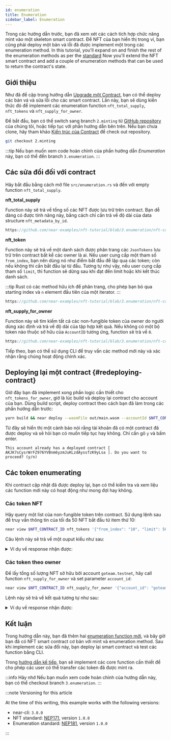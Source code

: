 ```yaml
---
id: enumeration
title: Enumeration
sidebar_label: Enumeration
---
```


Trong các hướng dẫn trước, bạn đã xem xét các cách tích hợp chức năng mint vào một skeleton smart contract. Để NFT của bạn hiển thị trong ví, bạn cũng phải deploy một bản vá lỗi đã được implement một trong các enumeration method. In this tutorial, you'll expand on and finish the rest of the enumeration methods as per the [standard](https://nomicon.io/Standards/Tokens/NonFungibleToken/Enumeration) Now you'll extend the NFT smart contract and add a couple of enumeration methods that can be used to return the contract's state.

## Giới thiệu

Như đã đề cập trong hướng dẫn [Upgrade một Contract](/tutorials/nfts/upgrade-contract/), bạn có thể deploy các bản vá và sửa lỗi cho các smart contract. Lần này, bạn sẽ dùng kiến thức đó để implement các enumeration function `nft_total_supply`, `nft_tokens` và `nft_supply_for_owner`.

Để bắt đầu, bạn có thể switch sang branch `2.minting` từ [GitHub repository](https://github.com/near-examples/nft-tutorial/) của chúng tôi, hoặc tiếp tục với phần hướng dẫn bên trên. Nếu bạn chưa clone, hãy tham khảo [Kiến trúc của Contract](/tutorials/nfts/skeleton#building-the-skeleton) để check out repository.

```bash
git checkout 2.minting
```

:::tip Nếu bạn muốn xem code hoàn chỉnh của phần hướng dẫn _Enumeration_ này, bạn có thể đến branch `3.enumeration`. :::

## Các sửa đổi đối với contract

Hãy bắt đầu bằng cách mở file  `src/enumeration.rs` và đến với empty function `nft_total_supply`.

**nft_total_supply**

Function này sẽ trả về tổng số các NFT được lưu trữ trên contract. Bạn dễ dàng có được tính năng này, bằng cách chỉ cần trả về độ dài của data structure `nft_metadata_by_id`.

```rust reference
https://github.com/near-examples/nft-tutorial/blob/3.enumeration/nft-contract/src/enumeration.rs#L5-L9
```

**nft_token**

Function này sẽ trả về một danh sách được phân trang các `JsonTokens` lưu trữ trên contract bất kể các owner là ai. Nếu user cung cấp một tham số `from_index`, bạn nên dùng nó như điểm bắt đầu để lặp qua các token; còn nếu không thì cần bắt đầu lại từ đầu. Tương tự như vậy, nếu user cung cấp tham số `limit`, thì function sẽ dừng sau khi đạt đến limit hoặc khi kết thúc danh sách.

:::tip Rust có các method hữu ích để phân trang, cho phép bạn bỏ qua starting index và `n` element đầu tiên của một iterator. :::

```rust reference
https://github.com/near-examples/nft-tutorial/blob/3.enumeration/nft-contract/src/enumeration.rs#L11-L27
```

**nft_supply_for_owner**

Function này sẽ tìm kiếm tất cả các non-fungible token của owner do người dùng xác định và trả về độ dài của tập hợp kết quả. Nếu không có một bộ token nào thuộc sở hữu của `AccountID` tương ứng, function sẽ trả về `0`.

```rust reference
https://github.com/near-examples/nft-tutorial/blob/3.enumeration/nft-contract/src/enumeration.rs#L28-L43
```

Tiếp theo, bạn có thể sử dụng CLI để truy vấn các method mới này và xác nhận rằng chúng hoạt động chính xác.

## Deploying lại một contract {#redeploying-contract}

Giờ đây bạn đã implement xong phần logic cần thiết cho `nft_tokens_for_owner`, giờ là lúc build và deploy lại contract cho account của bạn. Dùng build script, deploy contract theo cách bạn đã làm trong các phần hướng dẫn trước:

```bash
yarn build && near deploy --wasmFile out/main.wasm --accountId $NFT_CONTRACT_ID
```

Từ đây sẽ hiển thị một cảnh báo nói rằng tài khoản đã có một contract đã được deploy và sẽ hỏi bạn có muốn tiếp tục hay không. Chỉ cần gõ `y` và bấm enter.

```
This account already has a deployed contract [ AKJK7sCysrWrFZ976YVBnm6yzmJuKLzdAyssfzK9yLsa ]. Do you want to proceed? (y/n)
```

## Các token enumerating

Khi contract cập nhật đã được deploy lại, bạn có thể kiểm tra và xem liệu các function mới này có hoạt động như mong đợi hay không.

### Các token NFT

Hãy query một list của non-fungible token trên contract. Sử dụng lệnh sau để truy vấn thông tin của tối đa 50 NFT bắt đầu từ item thứ 10:

```bash
near view $NFT_CONTRACT_ID nft_tokens '{"from_index": "10", "limit": 50}'
```

Câu lệnh này sẽ trả về một ouput kiểu như sau:

<details>
<summary>Ví dụ về response nhận được: </summary>
<p>

```json
[]
```

</p>
</details>

### Các token theo owner

Để lấy tổng số lượng NFT sở hữu bởi account `goteam.testnet`, hãy call function `nft_supply_for_owner` và set parameter `account_id`:

```bash
near view $NFT_CONTRACT_ID nft_supply_for_owner '{"account_id": "goteam.testnet"}'
```

Lệnh này sẽ trả về kết quả tương tự như sau:

<details>
<summary>Ví dụ về response nhận được: </summary>
<p>

```json
0
```

</p>
</details>

## Kết luận

Trong hướng dẫn này, bạn đã thêm hai [enumeration function mới](/tutorials/nfts/enumeration#modifications-to-the-contract), và bây giờ bạn đã có NFT smart contract cơ bản với mint và enumeration method. Sau khi implement các sửa đổi này, bạn deploy lại smart contract và test các function bằng CLI.

Trong [hướng dẫn kế tiếp](/docs/tutorials/contracts/nfts/core), bạn sẽ implement các core function cần thiết để cho phép các user có thể transfer các token đã được mint ra.

:::info Hãy nhớ Nếu bạn muốn xem code hoàn chỉnh của hướng dẫn này, bạn có thể checkout branch `3.enumeration`. :::

:::note Versioning for this article

At the time of this writing, this example works with the following versions:

- near-cli: `3.0.0`
- NFT standard: [NEP171](https://nomicon.io/Standards/Tokens/NonFungibleToken/Core), version `1.0.0`
- Enumeration standard: [NEP181](https://nomicon.io/Standards/Tokens/NonFungibleToken/Enumeration), version `1.0.0`

:::

